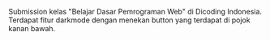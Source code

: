 Submission kelas "Belajar Dasar Pemrograman Web" di Dicoding Indonesia.
Terdapat fitur darkmode dengan menekan button yang terdapat di pojok kanan bawah.
